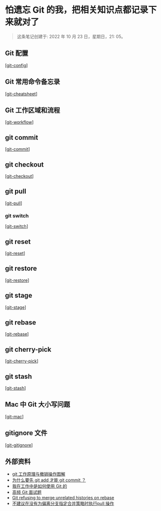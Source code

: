 # 怕遗忘 Git 的我，把相关知识点都记录下来就对了

> 这条笔记创建于: 2022 年 10 月 23 日，星期日，21: 05。

## Git 配置

[[git-config]]

## Git 常用命令备忘录

[[git-cheatsheet]]

## Git 工作区域和流程

[[git-workflow]]

## git commit

[[git-commit]]

## git checkout

[[git-checkout]]

## git pull

[[git-pull]]

### git switch

[[git-switch]]

## git reset

[[git-reset]]

## git restore

[[git-restore]]

## git stage

[[git-stage]]

## git rebase

[[git-rebase]]

## git cherry-pick

[[git-cherry-pick]]

## git stash

[[git-stash]]

## Mac 中 Git 大小写问题

[[git-mac]]

## gitignore 文件

[[git-gitignore]]

## 外部资料

- [git 工作原理与撤销操作图解](https://www.waynerv.com/posts/git-undo-intro/)
- [为什么要先 git add 才能 git commit ？](https://www.zhihu.com/question/19946553)
- [我在工作中是如何使用 Git 的](https://juejin.cn/post/6974184935804534815)
- [高频 Git 面试题](https://zhuanlan.zhihu.com/p/101954895)
- [Git refusing to merge unrelated histories on rebase](https://stackoverflow.com/questions/37937984/git-refusing-to-merge-unrelated-histories-on-rebase)
- [不建议在没有为偏离分支指定合并策略时执行pull 操作](https://blog.csdn.net/wq6ylg08/article/details/114106272)

[//begin]: # "Autogenerated link references for markdown compatibility"
[git-config]: ../bubbles/git/git-config.md "Git 配置"
[git-cheatsheet]: ../bubbles/git/git-cheatsheet.md "Git 常用命令备忘录"
[git-workflow]: ../bubbles/git/git-workflow.md "Git 的工作区域和流程"
[git-commit]: ../bubbles/git/git-commit.md "git commit 修改提交信息"
[git-checkout]: ../bubbles/git/git-checkout.md "git checkout 撤销修改"
[git-pull]: ../bubbles/git/git-pull.md "git pull 命令"
[git-switch]: ../bubbles/git/git-switch.md "git switch 命令"
[git-reset]: ../bubbles/git/git-reset.md "git reset 命令"
[git-restore]: ../bubbles/git/git-restore.md "git restore 命令"
[git-stage]: ../bubbles/git/git-stage.md "git stage 命令"
[git-rebase]: ../bubbles/git/git-rebase.md "git rebase 命令"
[git-cherry-pick]: ../bubbles/git/git-cherry-pick.md "git cherry-pick 命令"
[git-stash]: ../bubbles/git/git-stash.md "git stash 命令"
[git-mac]: ../bubbles/git/git-mac.md "Mac 中 Git 大小写问题"
[git-gitignore]: ../bubbles/git/git-gitignore.md "gitignore 失效"
[//end]: # "Autogenerated link references"
